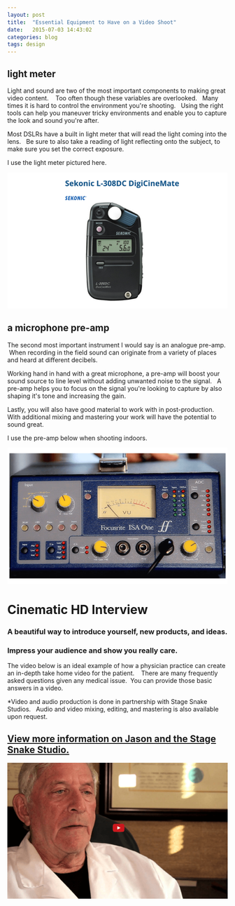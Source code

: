 ```yaml
---
layout: post
title:  "Essential Equipment to Have on a Video Shoot"
date:   2015-07-03 14:43:02
categories: blog
tags: design
---
```


## light meter

Light and sound are two of the most important components to making great video content. &nbsp;&nbsp; Too often though these variables are overlooked. &nbsp;&nbsp;Many times it is hard to control the environment you're shooting. &nbsp;&nbsp;Using the right tools can help you maneuver tricky environments and enable you to capture the look and sound you're after.&nbsp;&nbsp;

Most DSLRs have a built in light meter that will read the light coming into the lens. &nbsp; Be sure to also take a reading of light reflecting onto the subject, to make sure you set the correct exposure.&nbsp;&nbsp;

I use the light meter pictured here. &nbsp;&nbsp;

![Video Light Meter](/images/lightMeter.png)


## a microphone pre-amp

The second most important instrument I would say is an analogue pre-amp. &nbsp;When recording in the field sound can originate from a variety of places and heard at different decibels.&nbsp;&nbsp;

Working hand in hand with a great microphone, a pre-amp will boost your sound source to line level without adding unwanted noise to the signal. &nbsp;&nbsp;A pre-amp helps you to focus on the signal you're looking to capture by also shaping it's tone and increasing the gain.&nbsp;&nbsp;

Lastly, you will also have good material to work with in post-production. &nbsp; With additional mixing and mastering your work will have the potential to sound great.&nbsp;&nbsp;

I use the pre-amp below when shooting indoors.&nbsp;&nbsp;

![Microphone Pre-Amp](/images/preAmp.png)


# Cinematic HD Interview

### A beautiful way to introduce yourself, new products, and ideas.

### Impress your audience and show you really care.

The video below is an ideal example of how a physician practice can create an in-depth take home video for the patient. &nbsp;&nbsp; There are many frequently asked questions given any medical issue.&nbsp;&nbsp;You can provide those basic answers in a video.&nbsp;&nbsp;

*Video and audio production is done in partnership with Stage Snake Studios.&nbsp;&nbsp; Audio and video mixing, editing, and mastering is also available upon request.&nbsp;&nbsp;

## [View more information on Jason and the Stage Snake Studio.](http://www.jasonperno.com/#!services/c1h6a)


[![Q&A HD Video](/images/videoPlayButton.png)](https://youtu.be/0JNVj6eAHDs)
